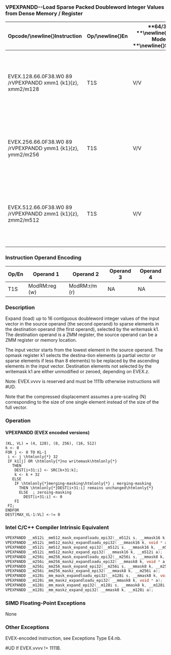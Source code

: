 ### VPEXPANDD--Load Sparse Packed Doubleword Integer Values from Dense Memory / Register


|**Opcode/**\newline{}**Instruction**|**Op/**\newline{}**En**|**64/32 **\newline{}**bit Mode **\newline{}**Support**|**CPUID **\newline{}**Feature **\newline{}**Flag**|**Description**|
|------------------------------------|-----------------------|------------------------------------------------------|--------------------------------------------------|---------------|
|EVEX.128.66.0F38.W0 89 /rVPEXPANDD xmm1 {k1}{z}, xmm2/m128|T1S|V/V|AVX512VLAVX512F|Expand packed double-word integer values from xmm2/m128 to xmm1 using writemask k1.|
|EVEX.256.66.0F38.W0 89 /rVPEXPANDD ymm1 {k1}{z}, ymm2/m256|T1S|V/V|AVX512VLAVX512F|Expand packed double-word integer values from ymm2/m256 to ymm1 using writemask k1.|
|EVEX.512.66.0F38.W0 89 /rVPEXPANDD zmm1 {k1}{z}, zmm2/m512|T1S|V/V|AVX512F|Expand packed double-word integer values from zmm2/m512 to zmm1 using writemask k1.|
### Instruction Operand Encoding


|Op/En|Operand 1|Operand 2|Operand 3|Operand 4|
|-----|---------|---------|---------|---------|
|T1S|ModRM:reg (w)|ModRM:r/m (r)|NA|NA|
### Description 


Expand (load) up to 16 contiguous doubleword integer values of the input vector in the source operand (the second operand) to sparse elements in the destination operand (the first operand), selected by the writemask k1. The destination operand is a ZMM register, the source operand can be a ZMM register or memory location.

The input vector starts from the lowest element in the source operand. The opmask register k1 selects the destina-tion elements (a partial vector or sparse elements if less than 8 elements) to be replaced by the ascending elements in the input vector. Destination elements not selected by the writemask k1 are either unmodified or zeroed, depending on EVEX.z.

Note: EVEX.vvvv is reserved and must be 1111b otherwise instructions will #UD.

Note that the compressed displacement assumes a pre-scaling (N) corresponding to the size of one single element instead of the size of the full vector.


### Operation
#### VPEXPANDD (EVEX encoded versions) 
```info-verb
(KL, VL) = (4, 128), (8, 256), (16, 512)
k  <- 0
FOR j <-  0 TO KL-1
 i <-  j \htmlonly{*} 32
 IF k1[j] OR \htmlonly{*}no writemask\htmlonly{*}
   THEN 
    DEST[i+31:i]  <- SRC[k+31:k];
    k <-  k + 32
   ELSE 
    IF \htmlonly{*}merging-masking\htmlonly{*} ; merging-masking
      THEN \htmlonly{*}DEST[i+31:i] remains unchanged\htmlonly{*}
      ELSE  ; zeroing-masking
        DEST[i+31:i]  <- 0
    FI
 FI;
ENDFOR
DEST[MAX_VL-1:VL]  <- != 0
```

### Intel C/C++ Compiler Intrinsic Equivalent

```cpp
VPEXPANDD __m512i _mm512_mask_expandloadu_epi32(__m512i s, __mmask16 k, void * a);
VPEXPANDD __m512i _mm512_maskz_expandloadu_epi32( __mmask16 k, void * a);
VPEXPANDD __m512i _mm512_mask_expand_epi32(__m512i s, __mmask16 k, __m512i a);
VPEXPANDD __m512i _mm512_maskz_expand_epi32( __mmask16 k, __m512i a);
VPEXPANDD __m256i _mm256_mask_expandloadu_epi32(__m256i s, __mmask8 k, void * a);
VPEXPANDD __m256i _mm256_maskz_expandloadu_epi32( __mmask8 k, void * a);
VPEXPANDD __m256i _mm256_mask_expand_epi32(__m256i s, __mmask8 k, __m256i a);
VPEXPANDD __m256i _mm256_maskz_expand_epi32( __mmask8 k, __m256i a);
VPEXPANDD __m128i _mm_mask_expandloadu_epi32(__m128i s, __mmask8 k, void * a);
VPEXPANDD __m128i _mm_maskz_expandloadu_epi32( __mmask8 k, void * a);
VPEXPANDD __m128i _mm_mask_expand_epi32(__m128i s, __mmask8 k, __m128i a);
VPEXPANDD __m128i _mm_maskz_expand_epi32( __mmask8 k, __m128i a);
```
### SIMD Floating-Point Exceptions


None

### Other Exceptions


EVEX-encoded instruction, see Exceptions Type E4.nb.

#UD If EVEX.vvvv != 1111B.

